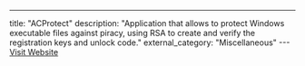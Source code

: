 ---
title: "ACProtect"
description: "Application that allows to protect Windows executable files against piracy, using RSA to create and verify the registration keys and unlock code."
external_category: "Miscellaneous"
---[Visit Website](https://www.yaldex.com/Bestsoft/Utilities/acprotect.htm)


